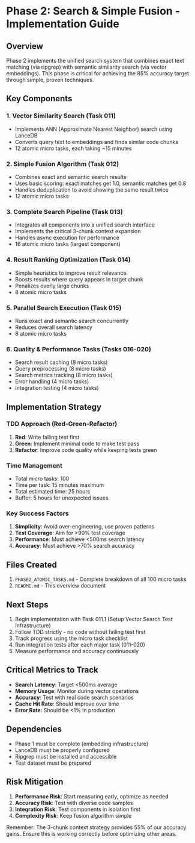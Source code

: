 # Phase 2: Search & Simple Fusion - Implementation Guide

## Overview

Phase 2 implements the unified search system that combines exact text matching (via ripgrep) with semantic similarity search (via vector embeddings). This phase is critical for achieving the 85% accuracy target through simple, proven techniques.

## Key Components

### 1. Vector Similarity Search (Task 011)
- Implements ANN (Approximate Nearest Neighbor) search using LanceDB
- Converts query text to embeddings and finds similar code chunks
- 12 atomic micro tasks, each taking ~15 minutes

### 2. Simple Fusion Algorithm (Task 012)
- Combines exact and semantic search results
- Uses basic scoring: exact matches get 1.0, semantic matches get 0.8
- Handles deduplication to avoid showing the same result twice
- 12 atomic micro tasks

### 3. Complete Search Pipeline (Task 013)
- Integrates all components into a unified search interface
- Implements the critical 3-chunk context expansion
- Handles async execution for performance
- 16 atomic micro tasks (largest component)

### 4. Result Ranking Optimization (Task 014)
- Simple heuristics to improve result relevance
- Boosts results where query appears in target chunk
- Penalizes overly large chunks
- 8 atomic micro tasks

### 5. Parallel Search Execution (Task 015)
- Runs exact and semantic search concurrently
- Reduces overall search latency
- 8 atomic micro tasks

### 6. Quality & Performance Tasks (Tasks 016-020)
- Search result caching (8 micro tasks)
- Query preprocessing (8 micro tasks)
- Search metrics tracking (8 micro tasks)
- Error handling (4 micro tasks)
- Integration testing (4 micro tasks)

## Implementation Strategy

### TDD Approach (Red-Green-Refactor)
1. **Red**: Write failing test first
2. **Green**: Implement minimal code to make test pass
3. **Refactor**: Improve code quality while keeping tests green

### Time Management
- Total micro tasks: 100
- Time per task: 15 minutes maximum
- Total estimated time: 25 hours
- Buffer: 5 hours for unexpected issues

### Key Success Factors
1. **Simplicity**: Avoid over-engineering, use proven patterns
2. **Test Coverage**: Aim for >90% test coverage
3. **Performance**: Must achieve <500ms search latency
4. **Accuracy**: Must achieve >70% search accuracy

## Files Created

1. `PHASE2_ATOMIC_TASKS.md` - Complete breakdown of all 100 micro tasks
2. `README.md` - This overview document

## Next Steps

1. Begin implementation with Task 011.1 (Setup Vector Search Test Infrastructure)
2. Follow TDD strictly - no code without failing test first
3. Track progress using the micro task checklist
4. Run integration tests after each major task (011-020)
5. Measure performance and accuracy continuously

## Critical Metrics to Track

- **Search Latency**: Target <500ms average
- **Memory Usage**: Monitor during vector operations
- **Accuracy**: Test with real code search scenarios
- **Cache Hit Rate**: Should improve over time
- **Error Rate**: Should be <1% in production

## Dependencies

- Phase 1 must be complete (embedding infrastructure)
- LanceDB must be properly configured
- Ripgrep must be installed and accessible
- Test dataset must be prepared

## Risk Mitigation

1. **Performance Risk**: Start measuring early, optimize as needed
2. **Accuracy Risk**: Test with diverse code samples
3. **Integration Risk**: Test components in isolation first
4. **Complexity Risk**: Keep fusion algorithm simple

Remember: The 3-chunk context strategy provides 55% of our accuracy gains. Ensure this is working correctly before optimizing other areas.